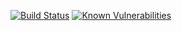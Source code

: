 [![Build Status](https://travis-ci.org/gabefoley/RDA.svg?branch=master)](https://travis-ci.org/gabefoley/RDA)
[![Known Vulnerabilities](https://snyk.io/test/github/gabefoley/RDA/badge.svg?targetFile=requirements.txt)](https://snyk.io/test/github/gabefoley/RDA?targetFile=requirements.txt)

